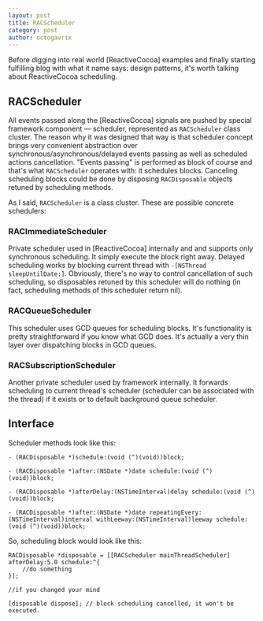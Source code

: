 ```yaml
---
layout: post
title: RACScheduler
category: post
author: octogavrix
---
```


Before digging into real world [ReactiveCocoa] examples and finally starting fulfilling blog with what it name says: design patterns, it's worth talking about ReactiveCocoa scheduling.

## RACScheduler

All events passed along the [ReactiveCocoa] signals are pushed by special framework component — scheduler, represented as `RACScheduler` class cluster. The reason why it was designed that way is that scheduler concept brings very convenient abstraction over synchronous/asynchronous/delayed events passing as well as scheduled actions cancellation. "Events passing" is performed as block of course and that's what `RACScheduler` operates with: it schedules blocks. Canceling scheduling blocks could be done by disposing `RACDisposable` objects retuned by scheduling methods.

As I said, `RACScheduler` is a class cluster. These are possible concrete schedulers:

### RACImmediateScheduler

Private scheduler used in [ReactiveCocoa] internally and and supports only synchronous scheduling. It simply execute the block right away. Delayed scheduling works by blocking current thread with `-[NSThread sleepUntilDate:]`. Obviously, there's no way to control cancellation of such scheduling, so disposables retuned by this scheduler will do nothing (in fact, scheduling methods of this scheduler return nil).

### RACQueueScheduler

This scheduler uses GCD queues for scheduling blocks. It's functionality is pretty straightforward if you know what GCD does. It's actually a very thin layer over dispatching blocks in GCD queues.

### RACSubscriptionScheduler

Another private scheduler used by framework internally. It forwards scheduling to current thread's scheduler (scheduler can be associated with the thread) if it exists or to default background queue scheduler.


## Interface

Scheduler methods look like this:

```objc 
- (RACDisposable *)schedule:(void (^)(void))block;

- (RACDisposable *)after:(NSDate *)date schedule:(void (^)(void))block;

- (RACDisposable *)afterDelay:(NSTimeInterval)delay schedule:(void (^)(void))block;

- (RACDisposable *)after:(NSDate *)date repeatingEvery:(NSTimeInterval)interval withLeeway:(NSTimeInterval)leeway schedule:(void (^)(void))block;

```

So, scheduling block would look like this:

```objc
RACDisposable *disposable = [[RACScheduler mainThreadScheduler] afterDelay:5.0 schedule:^{
	//do something
}];

//if you changed your mind

[disposable dispose]; // block scheduling cancelled, it won't be executed.

```